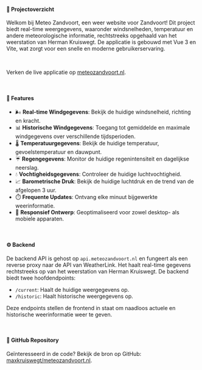 #### 📜 Projectoverzicht

Welkom bij Meteo Zandvoort, een weer website voor Zandvoort! Dit project biedt real-time weergegevens, waaronder windsnelheden, temperatuur en andere meteorologische informatie, rechtstreeks opgehaald van het weerstation van Herman Kruiswegt. De applicatie is gebouwd met Vue 3 en Vite, wat zorgt voor een snelle en moderne gebruikerservaring.

&nbsp;

Verken de live applicatie op [meteozandvoort.nl](https://meteozandvoort.nl).

&nbsp;

#### 🌟 Features

- 🌬️ **Real-time Windgegevens**: Bekijk de huidige windsnelheid, richting en kracht.
- 📊 **Historische Windgegevens**: Toegang tot gemiddelde en maximale windgegevens over verschillende tijdsperioden.
- 🌡️ **Temperatuurgegevens**: Bekijk de huidige temperatuur, gevoelstemperatuur en dauwpunt.
- ☔ **Regengegevens**: Monitor de huidige regenintensiteit en dagelijkse neerslag.
- 💧 **Vochtigheidsgegevens**: Controleer de huidige luchtvochtigheid.
- 📈 **Barometrische Druk**: Bekijk de huidige luchtdruk en de trend van de afgelopen 3 uur.
- ⏱️ **Frequente Updates**: Ontvang elke minuut bijgewerkte weerinformatie.
- 📱 **Responsief Ontwerp**: Geoptimaliseerd voor zowel desktop- als mobiele apparaten.

&nbsp;

#### ⚙️ Backend

De backend API is gehost op `api.meteozandvoort.nl` en fungeert als een reverse proxy naar de API van WeatherLink. Het haalt real-time gegevens rechtstreeks op van het weerstation van Herman Kruiswegt. De backend biedt twee hoofdendpoints:

- `/current`: Haalt de huidige weergegevens op.
- `/historic`: Haalt historische weergegevens op.

Deze endpoints stellen de frontend in staat om naadloos actuele en historische weerinformatie weer te geven.

&nbsp;

#### 📂 GitHub Repository

Geïnteresseerd in de code? Bekijk de bron op GitHub: [maxkruiswegt/meteozandvoort.nl](https://github.com/maxkruiswegt/meteozandvoort.nl).
